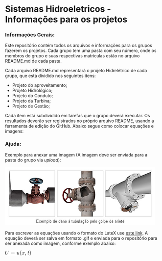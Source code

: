 # Sistemas Hidroeletricos - Informações para os projetos

### Informações Gerais:
Este repositório contém todos os arquivos e informações para os grupos fazerem os projetos. Cada grupo tem uma pasta com seu número, onde os membros do grupo e suas respectivas matrículas estão no arquivo README.md de cada pasta. 

Cada arquivo README.md representará o projeto Hidrelétrico de cada grupo, que está dividido nos seguintes itens:
- Projeto do aproveitamento;
- Projeto Hidrológico;
- Projeto do Conduto;
- Projeto da Turbina;
- Projeto de Gestão;

Cada item está subdividido em tarefas que o grupo deverá executar. Os resultados deverão ser registrados no próprio arquivo README, usando a ferramenta de edição do GitHub. Abaixo segue como colocar equações e imagens:

### Ajuda:

Exemplo para anexar uma imagem (A imagem deve ser enviada para a pasta do grupo via *upload*):

![Teste de legenda de imagem](0902wh_zu3_BR.jpg)


Para escrever as equações usando o formato do LateX use [este link](https://www.codecogs.com/latex/eqneditor.php). A equação deverá ser salva em formato .gif e enviada para o repositório para ser anexada como imagem, conforme exemplo abaixo:

![Teste de legenda de imagem 2](CodeCogsEqn.gif)




